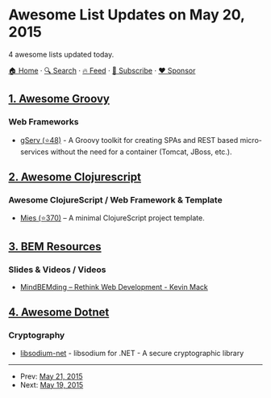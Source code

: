# Awesome List Updates on May 20, 2015

4 awesome lists updated today.

[🏠 Home](/README.md) · [🔍 Search](https://www.trackawesomelist.com/search/) · [🔥 Feed](https://www.trackawesomelist.com/rss.xml) · [📮 Subscribe](https://trackawesomelist.us17.list-manage.com/subscribe?u=d2f0117aa829c83a63ec63c2f&id=36a103854c) · [❤️  Sponsor](https://github.com/sponsors/theowenyoung)



## [1. Awesome Groovy](/content/kdabir/awesome-groovy/README.md)

### Web Frameworks

*   [gServ (⭐48)](https://github.com/javaConductor/gserv) - A Groovy toolkit for creating SPAs and REST based micro-services without the need for a container (Tomcat, JBoss, etc.).

## [2. Awesome Clojurescript](/content/hantuzun/awesome-clojurescript/README.md)

### Awesome ClojureScript / Web Framework & Template

*   [Mies (⭐370)](https://github.com/swannodette/mies) – A minimal ClojureScript project template.

## [3. BEM Resources](/content/sturobson/BEM-resources/README.md)

### Slides & Videos / Videos

*   [MindBEMding – Rethink Web Development - Kevin Mack](https://www.youtube.com/watch?v=vgg-NsKZaE4)

## [4. Awesome Dotnet](/content/quozd/awesome-dotnet/README.md)

### Cryptography

*   [libsodium-net](https://github.com/adamcaudill/libsodium-net) - libsodium for .NET - A secure cryptographic library

---

- Prev: [May 21, 2015](/content/2015/05/21/README.md)
- Next: [May 19, 2015](/content/2015/05/19/README.md)